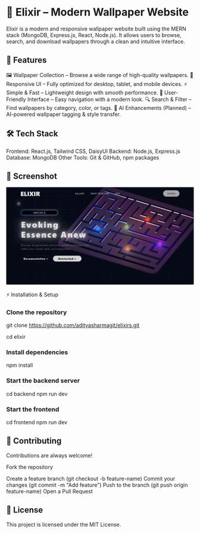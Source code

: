 # 🌌 Elixir – Modern Wallpaper Website

Elixir is a modern and responsive wallpaper website built using the MERN stack (MongoDB, Express.js, React, Node.js). It allows users to browse, search, and download wallpapers through a clean and intuitive interface.

## 🚀 Features

🖼 Wallpaper Collection – Browse a wide range of high-quality wallpapers.
📱 Responsive UI – Fully optimized for desktop, tablet, and mobile devices.
⚡ Simple & Fast – Lightweight design with smooth performance.
🎨 User-Friendly Interface – Easy navigation with a modern look.
🔍 Search & Filter – Find wallpapers by category, color, or tags.
🤖 AI Enhancements (Planned) – AI-powered wallpaper tagging & style transfer.

## 🛠️ Tech Stack

Frontend: React.js, Tailwind CSS, DaisyUI
Backend: Node.js, Express.js
Database: MongoDB
Other Tools: Git & GitHub, npm packages

## 📸 Screenshot

![Landing Page](img/Elixir.png)

⚡ Installation & Setup

### Clone the repository

git clone <https://github.com/adityasharmagit/elixirs.git>

cd elixir

### Install dependencies

npm install

### Start the backend server

cd backend
npm run dev

### Start the frontend

cd frontend
npm run dev

## 🤝 Contributing

Contributions are always welcome!

Fork the repository

Create a feature branch (git checkout -b feature-name)
Commit your changes (git commit -m "Add feature")
Push to the branch (git push origin feature-name)
Open a Pull Request

## 📜 License

This project is licensed under the MIT License.
